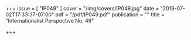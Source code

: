 +++
issue = [ "IP049" ]
cover = "/img/covers/IP049.jpg"
date = "2016-07-02T17:33:37-07:00"
pdf = "/pdf/IP049.pdf"
publication = ""
title = "Internationalist Perspective No. 49"

+++

